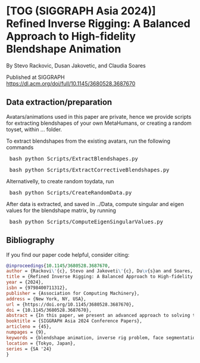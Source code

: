 # [TOG (SIGGRAPH Asia 2024)] Refined Inverse Rigging: A Balanced Approach to High-fidelity Blendshape Animation

By Stevo Rackovic, Dusan Jakovetic, and Claudia Soares

Published at SIGGRAPH https://dl.acm.org/doi/full/10.1145/3680528.3687670

## Data extraction/preparation

Avatars/animations used in this paper are private, hence we provide scripts for extracting blendshapes of your own MetaHumans, or creating a random toyset, within ... folder.

To extract blendshapes from the existing avatars, run the following commands

<pre> bash python Scripts/ExtractBlendshapes.py </pre>
<pre> bash python Scripts/ExtractCorrectiveBlendshapes.py </pre>

Alternativelly, to create random toydata, run 

<pre> bash python Scripts/CreateRandomData.py </pre>

After data is extracted, and saved in ../Data, compute singular and eigen values for the blendshape matrix, by running 

<pre> bash python Scripts/ComputeEigenSingularValues.py  </pre>

## Bibliography

If you find our paper code helpful, consider citing:

```bibtex
@inproceedings{10.1145/3680528.3687670,
author = {Rackovi\'{c}, Stevo and Jakoveti\'{c}, Du\v{s}an and Soares, Cl\'{a}udia},
title = {Refined Inverse Rigging: A Balanced Approach to High-fidelity Blendshape Animation},
year = {2024},
isbn = {9798400711312},
publisher = {Association for Computing Machinery},
address = {New York, NY, USA},
url = {https://doi.org/10.1145/3680528.3687670},
doi = {10.1145/3680528.3687670},
abstract = {In this paper, we present an advanced approach to solving the inverse rig problem in blendshape animation, using high-quality corrective blendshapes. Our algorithm focuses on three key areas: ensuring high data fidelity in reconstructed meshes, achieving greater sparsity in weight distributions, and facilitating smoother frame-to-frame transitions. While the incorporation of corrective terms is a known practice, our method differentiates itself by employing a unique combination of l1 norm regularization for sparsity and a temporal smoothness constraint through roughness penalty, focusing on the sum of second differences in consecutive frame weights. A significant innovation in our approach is the temporal decoupling of blendshapes, which permits simultaneous optimization across entire animation sequences. This feature sets our work apart from existing methods and contributes to a more efficient and effective solution. Our algorithm exhibits a marked improvement in maintaining data fidelity and ensuring smooth frame transitions when compared to prior approaches that either lack smoothness regularization or rely solely on linear blendshape models. In addition to superior mesh resemblance and smoothness, our method offers practical benefits, including reduced computational complexity and execution time, achieved through a novel parallelization strategy using clustering methods. Our results not only advance the state-of-the-art in terms of fidelity, sparsity, and smoothness in inverse rigging but also introduce significant efficiency improvements1.},
booktitle = {SIGGRAPH Asia 2024 Conference Papers},
articleno = {45},
numpages = {9},
keywords = {blendshape animation, inverse rig problem, face segmentation},
location = {Tokyo, Japan},
series = {SA '24}
}
